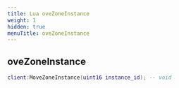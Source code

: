 ```yaml
---
title: Lua oveZoneInstance
weight: 1
hidden: true
menuTitle: oveZoneInstance
---
```

## oveZoneInstance
```lua
client:MoveZoneInstance(uint16 instance_id); -- void
```